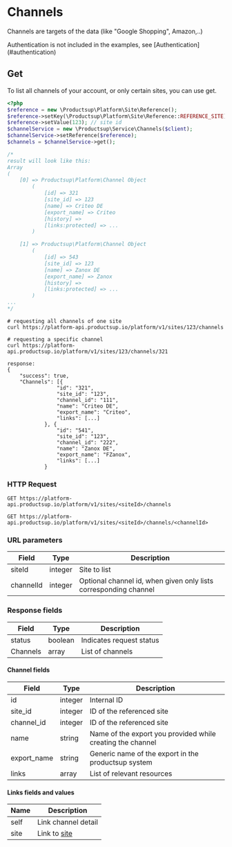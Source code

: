 # Channels
 
Channels are targets of the data (like "Google Shopping", Amazon,..)
<aside class="info">Authentication is not included in the examples, see [Authentication](#authentication)</aside>


## Get
To list all channels of your account, or only certain sites, you can use get.

```php
<?php
$reference = new \Productsup\Platform\Site\Reference();
$reference->setKey(\Productsup\Platform\Site\Reference::REFERENCE_SITE);
$reference->setValue(123); // site id
$channelService = new \Productsup\Service\Channels($client);
$channelService->setReference($reference);
$channels = $channelService->get();

/*
result will look like this:
Array
(
    [0] => Productsup\Platform\Channel Object
        (
            [id] => 321
            [site_id] => 123
            [name] => Criteo DE
            [export_name] => Criteo
            [history] => 
            [links:protected] => ...
        )

    [1] => Productsup\Platform\Channel Object
        (
            [id] => 543
            [site_id] => 123
            [name] => Zanox DE
            [export_name] => Zanox
            [history] => 
            [links:protected] => ...
        )
...
*/
```

```shell
# requesting all channels of one site
curl https://platform-api.productsup.io/platform/v1/sites/123/channels

# requesting a specific channel
curl https://platform-api.productsup.io/platform/v1/sites/123/channels/321
```

```shell    
response: 
{
    "success": true,
    "Channels": [{
                "id": "321",
                "site_id": "123",
                "channel_id": "111",
                "name": "Criteo DE",
                "export_name": "Criteo",
                "links": [...]
            }, {
                "id": "541",
                "site_id": "123",
                "channel_id": "222",
                "name": "Zanox DE",
                "export_name": "FZanox",
                "links": [...]
            }
```
### HTTP Request

`GET https://platform-api.productsup.io/platform/v1/sites/<siteId>/channels`

`GET https://platform-api.productsup.io/platform/v1/sites/<siteId>/channels/<channelId>`

### URL parameters
Field | Type | Description
------ | -------- | --------------
siteId | integer | Site to list
channelId | integer | Optional channel id, when given only lists corresponding channel

### Response fields
Field | Type | Description
------ | -------- | --------------
status | boolean | Indicates request status
Channels | array | List of channels

#### Channel fields
Field | Type | Description
------ | -------- | --------------
id | integer | Internal ID
site_id | integer | ID of the referenced site
channel_id | integer | ID of the referenced site
name | string | Name of the export you provided while creating the channel
export_name | string | Generic name of the export in the productsup system
links | array | List of relevant resources

#### <a name="sites-response-links"></a> Links fields and values
Name | Description
--- | ---
self | Link channel detail
site | Link to [site](#sites-request-by-id) 
